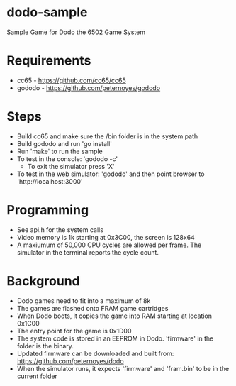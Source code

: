 # dodo-sample
Sample Game for Dodo the 6502 Game System

# Requirements
- cc65 	- https://github.com/cc65/cc65
- gododo 	- https://github.com/peternoyes/gododo

# Steps
- Build cc65 and make sure the /bin folder is in the system path
- Build gododo and run 'go install'
- Run 'make' to run the sample
- To test in the console: 'gododo -c'
	- To exit the simulator press 'X'
- To test in the web simulator: 'gododo' and then point browser to 'http://localhost:3000'

# Programming
- See api.h for the system calls
- Video memory is 1k starting at 0x3C00, the screen is 128x64
- A maxiumum of 50,000 CPU cycles are allowed per frame. The simulator in the terminal reports the cycle count.

# Background
- Dodo games need to fit into a maximum of 8k
- The games are flashed onto FRAM game cartridges
- When Dodo boots, it copies the game into RAM starting at location 0x1C00
- The entry point for the game is 0x1D00
- The system code is stored in an EEPROM in Dodo. 'firmware' in the folder is the binary.
- Updated firmware can be downloaded and built from: https://github.com/peternoyes/dodo
- When the simulator runs, it expects 'firmware' and 'fram.bin' to be in the current folder

